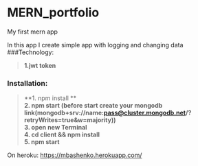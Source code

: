 # MERN_portfolio
My first mern app

In this app I create simple app with logging and changing data
###Technology:
>**1.jwt token**

### Installation:
>**1. npm install **  
>**2. npm start (before start create your mongodb link(mongodb+srv://name:pass@cluster.mongodb.net/<dbname>?retryWrites=true&w=majority))**  
>**3. open new Terminal**  
>**4. cd client && npm install**  
>**5. npm start**  

On heroku:
https://mbashenko.herokuapp.com/
